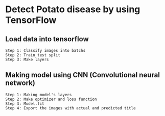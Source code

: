 # Detect Potato disease by using TensorFlow

## Load data into tensorflow
    Step 1: Classify images into batchs
    Step 2: Train test split
    Step 3: Make layers

## Making model using CNN (Convolutional neural network)
    Step 1: Making model's layers
    Step 2: Make optimizer and loss function
    Step 3: Model.fit
    Step 4: Export the images with actual and predicted title
